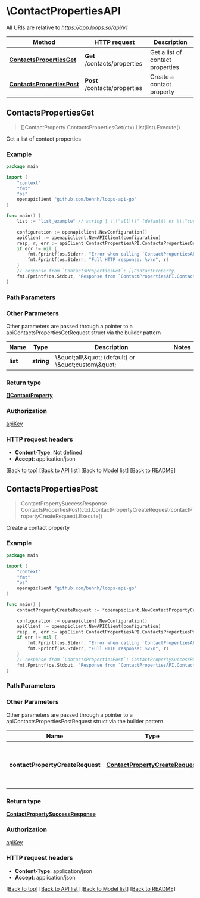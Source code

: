 # \ContactPropertiesAPI

All URIs are relative to *https://app.loops.so/api/v1*

Method | HTTP request | Description
------------- | ------------- | -------------
[**ContactsPropertiesGet**](ContactPropertiesAPI.md#ContactsPropertiesGet) | **Get** /contacts/properties | Get a list of contact properties
[**ContactsPropertiesPost**](ContactPropertiesAPI.md#ContactsPropertiesPost) | **Post** /contacts/properties | Create a contact property



## ContactsPropertiesGet

> []ContactProperty ContactsPropertiesGet(ctx).List(list).Execute()

Get a list of contact properties



### Example

```go
package main

import (
	"context"
	"fmt"
	"os"
	openapiclient "github.com/behnh/loops-api-go"
)

func main() {
	list := "list_example" // string | \\\"all\\\" (default) or \\\"custom\\\" (optional)

	configuration := openapiclient.NewConfiguration()
	apiClient := openapiclient.NewAPIClient(configuration)
	resp, r, err := apiClient.ContactPropertiesAPI.ContactsPropertiesGet(context.Background()).List(list).Execute()
	if err != nil {
		fmt.Fprintf(os.Stderr, "Error when calling `ContactPropertiesAPI.ContactsPropertiesGet``: %v\n", err)
		fmt.Fprintf(os.Stderr, "Full HTTP response: %v\n", r)
	}
	// response from `ContactsPropertiesGet`: []ContactProperty
	fmt.Fprintf(os.Stdout, "Response from `ContactPropertiesAPI.ContactsPropertiesGet`: %v\n", resp)
}
```

### Path Parameters



### Other Parameters

Other parameters are passed through a pointer to a apiContactsPropertiesGetRequest struct via the builder pattern


Name | Type | Description  | Notes
------------- | ------------- | ------------- | -------------
 **list** | **string** | \\\&quot;all\\\&quot; (default) or \\\&quot;custom\\\&quot; | 

### Return type

[**[]ContactProperty**](ContactProperty.md)

### Authorization

[apiKey](../README.md#apiKey)

### HTTP request headers

- **Content-Type**: Not defined
- **Accept**: application/json

[[Back to top]](#) [[Back to API list]](../README.md#documentation-for-api-endpoints)
[[Back to Model list]](../README.md#documentation-for-models)
[[Back to README]](../README.md)


## ContactsPropertiesPost

> ContactPropertySuccessResponse ContactsPropertiesPost(ctx).ContactPropertyCreateRequest(contactPropertyCreateRequest).Execute()

Create a contact property



### Example

```go
package main

import (
	"context"
	"fmt"
	"os"
	openapiclient "github.com/behnh/loops-api-go"
)

func main() {
	contactPropertyCreateRequest := *openapiclient.NewContactPropertyCreateRequest("Name_example", "Type_example") // ContactPropertyCreateRequest | The name value must be in camelCase, like `planName`.

	configuration := openapiclient.NewConfiguration()
	apiClient := openapiclient.NewAPIClient(configuration)
	resp, r, err := apiClient.ContactPropertiesAPI.ContactsPropertiesPost(context.Background()).ContactPropertyCreateRequest(contactPropertyCreateRequest).Execute()
	if err != nil {
		fmt.Fprintf(os.Stderr, "Error when calling `ContactPropertiesAPI.ContactsPropertiesPost``: %v\n", err)
		fmt.Fprintf(os.Stderr, "Full HTTP response: %v\n", r)
	}
	// response from `ContactsPropertiesPost`: ContactPropertySuccessResponse
	fmt.Fprintf(os.Stdout, "Response from `ContactPropertiesAPI.ContactsPropertiesPost`: %v\n", resp)
}
```

### Path Parameters



### Other Parameters

Other parameters are passed through a pointer to a apiContactsPropertiesPostRequest struct via the builder pattern


Name | Type | Description  | Notes
------------- | ------------- | ------------- | -------------
 **contactPropertyCreateRequest** | [**ContactPropertyCreateRequest**](ContactPropertyCreateRequest.md) | The name value must be in camelCase, like &#x60;planName&#x60;. | 

### Return type

[**ContactPropertySuccessResponse**](ContactPropertySuccessResponse.md)

### Authorization

[apiKey](../README.md#apiKey)

### HTTP request headers

- **Content-Type**: application/json
- **Accept**: application/json

[[Back to top]](#) [[Back to API list]](../README.md#documentation-for-api-endpoints)
[[Back to Model list]](../README.md#documentation-for-models)
[[Back to README]](../README.md)

